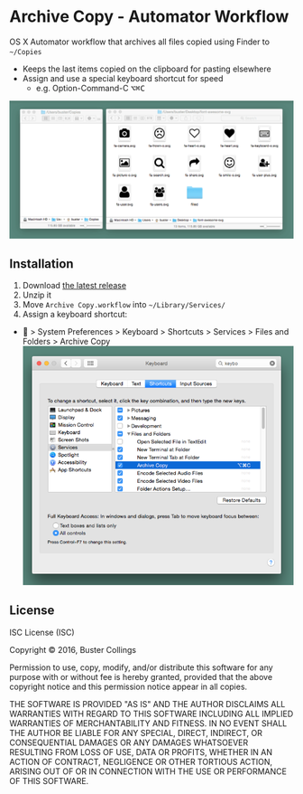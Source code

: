 # Archive Copy - Automator Workflow
OS X Automator workflow that archives all files copied using Finder to `~/Copies`

- Keeps the last items copied on the clipboard for pasting elsewhere
- Assign and use a special keyboard shortcut for speed
  - e.g. Option-Command-C <kbd>⌥</kbd><kbd>⌘</kbd><kbd>C</kbd>

![](archive-copy.gif)


## Installation

1. Download [the latest release](https://github.com/busterc/archive-copies-automator-workflow/archive/master.zip)
2. Unzip it
3. Move `Archive Copy.workflow` into `~/Library/Services/`
4. Assign a keyboard shortcut:
  -  > System Preferences > Keyboard > Shortcuts > Services > Files and Folders > Archive Copy
    ![](keyboard-shortcut.png)

## License

ISC License (ISC)

Copyright © 2016, Buster Collings

Permission to use, copy, modify, and/or distribute this software for any purpose with or without fee is hereby granted, provided that the above copyright notice and this permission notice appear in all copies.

THE SOFTWARE IS PROVIDED "AS IS" AND THE AUTHOR DISCLAIMS ALL WARRANTIES WITH REGARD TO THIS SOFTWARE INCLUDING ALL IMPLIED WARRANTIES OF MERCHANTABILITY AND FITNESS. IN NO EVENT SHALL THE AUTHOR BE LIABLE FOR ANY SPECIAL, DIRECT, INDIRECT, OR CONSEQUENTIAL DAMAGES OR ANY DAMAGES WHATSOEVER RESULTING FROM LOSS OF USE, DATA OR PROFITS, WHETHER IN AN ACTION OF CONTRACT, NEGLIGENCE OR OTHER TORTIOUS ACTION, ARISING OUT OF OR IN CONNECTION WITH THE USE OR PERFORMANCE OF THIS SOFTWARE.
